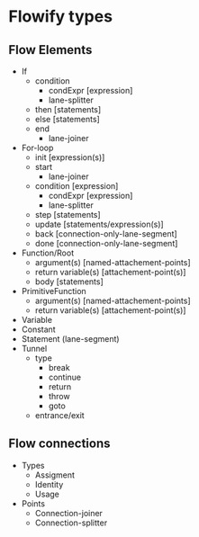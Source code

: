 # Flowify types

## Flow Elements
* If
    * condition
        * condExpr [expression]
        * lane-splitter
    * then  [statements]
    * else [statements]
    * end
        * lane-joiner
* For-loop
    * init [expression(s)]
    * start
        * lane-joiner
    * condition [expression]
        * condExpr [expression]
        * lane-splitter
    * step [statements]
    * update [statements/expression(s)]
    * back [connection-only-lane-segment]
    * done [connection-only-lane-segment]
* Function/Root
    * argument(s) [named-attachement-points]
    * return variable(s)  [attachement-point(s)]
    * body [statements]
* PrimitiveFunction
    * argument(s) [named-attachement-points]
    * return variable(s)  [attachement-point(s)]
* Variable
* Constant
* Statement (lane-segment)
* Tunnel
    * type
        * break
        * continue
        * return
        * throw
        * goto
    * entrance/exit

## Flow connections

* Types
    * Assigment
    * Identity
    * Usage
* Points
    * Connection-joiner
    * Connection-splitter